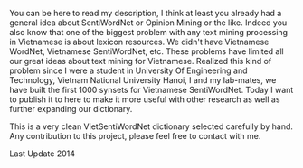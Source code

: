 You can be here to read my description, I think at least you already had a general idea about SentiWordNet or Opinion Mining or the like. Indeed you also know that one of the biggest problem with any text mining processing in Vietnamese is about lexicon resources. We didn't have Vietnamese WordNet, Vietnamese SentiWordNet, etc. These problems have limited all our great ideas about text mining for Vietnamese. Realized this kind of problem since I were a student in University Of Engineering and Technology, Vietnam National University Hanoi, I and my lab-mates, we have built the first 1000 synsets for Vietnamese SentiWordNet. Today I want to publish it to here to make it more useful with other research as well as further expanding our dictionary. 

This is a very clean VietSentiWordNet dictionary selected carefully by hand. Any contribution to this project, please feel free to contact with me.

Last Update 2014
